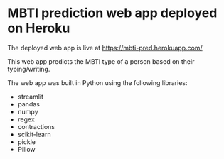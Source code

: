 # MBTI prediction web app deployed on Heroku

The deployed web app is live at https://mbti-pred.herokuapp.com/

This web app predicts the MBTI type of a person based on their typing/writing.

The web app was built in Python using the following libraries:
* streamlit
* pandas
* numpy
* regex
* contractions
* scikit-learn
* pickle
* Pillow
